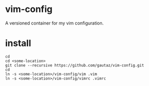 # vim-config

A versioned container for my vim configuration.

# install

    cd
    cd <some-location>
    git clone --recursive https://github.com/gautaz/vim-config.git
    cd
    ln -s <some-location>/vim-config/vim .vim
    ln -s <some-location>/vim-config/vimrc .vimrc
